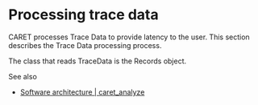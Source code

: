 # Processing trace data

CARET processes Trace Data to provide latency to the user.
This section describes the Trace Data processing process.

The class that reads TraceData is the Records object.

See also

- [Software architecture | caret_analyze](../software_architecture/caret_analyze.md)
